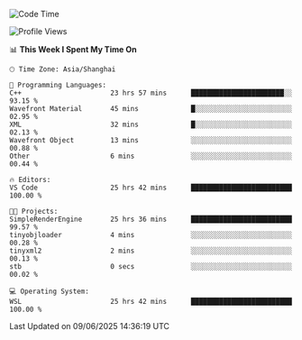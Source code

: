 <!--START_SECTION:waka-->
![Code Time](http://img.shields.io/badge/Code%20Time-2%2C982%20hrs%2042%20mins-blue)

![Profile Views](http://img.shields.io/badge/Profile%20Views-0-blue)

📊 **This Week I Spent My Time On** 

```text
🕑︎ Time Zone: Asia/Shanghai

💬 Programming Languages: 
C++                      23 hrs 57 mins      ███████████████████████░░   93.15 % 
Wavefront Material       45 mins             █░░░░░░░░░░░░░░░░░░░░░░░░   02.95 % 
XML                      32 mins             █░░░░░░░░░░░░░░░░░░░░░░░░   02.13 % 
Wavefront Object         13 mins             ░░░░░░░░░░░░░░░░░░░░░░░░░   00.88 % 
Other                    6 mins              ░░░░░░░░░░░░░░░░░░░░░░░░░   00.44 % 

🔥 Editors: 
VS Code                  25 hrs 42 mins      █████████████████████████   100.00 % 

🐱‍💻 Projects: 
SimpleRenderEngine       25 hrs 36 mins      █████████████████████████   99.57 % 
tinyobjloader            4 mins              ░░░░░░░░░░░░░░░░░░░░░░░░░   00.28 % 
tinyxml2                 2 mins              ░░░░░░░░░░░░░░░░░░░░░░░░░   00.13 % 
stb                      0 secs              ░░░░░░░░░░░░░░░░░░░░░░░░░   00.02 % 

💻 Operating System: 
WSL                      25 hrs 42 mins      █████████████████████████   100.00 % 
```


 Last Updated on 09/06/2025 14:36:19 UTC
<!--END_SECTION:waka-->
